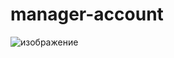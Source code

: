 # manager-account
![изображение](https://github.com/Basnr/manager-account/assets/87648779/474b5724-eabe-40ec-93fb-6e594943e0aa)
